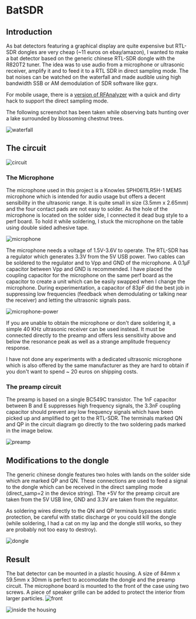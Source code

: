 # BatSDR
## Introduction
As bat detectors featuring a graphical display are quite expensive but RTL-SDR dongles are very cheap (~11 euros on ebay/amazon), I wanted to make a bat detector based on the generic chinese RTL-SDR dongle with the R820T2 tuner.
The idea was to use audio from a microphone or ultrasonic receiver, amplify it and to feed it to a RTL SDR in direct sampling mode. The bat noises can be watched on the waterfall and made audible using high bandwidth SSB or AM demodulation of SDR software like gqrx.

For mobile usage, there is a [version of RFAnalyzer](https://github.com/jbvoelker/RFAnalyzer) with a quick and dirty hack to support the direct sampling mode.

The following screenshot has been taken while observing bats hunting over a lake surrounded by blossoming chestnut trees.

![waterfall](images/waterfall.png)

## The circuit
![circuit](images/circuit.png)

### The Microphone
The microphone used in this project is a Knowles SPH0611LR5H-1 MEMS microphone which is intended for audio usage but offers a decent sensibility in the ultrasonic range.
It is quite small in size (3.5mm x 2.65mm) and the four contact pads are not easy to solder. As the hole of the microphone is located on the solder side, I connected it dead bug style to a perf board. To hold it while soldering, I stuck the microphone on the table using double sided adhesive tape.

![microphone](images/microphone.jpg)

The microphone needs a voltage of 1.5V-3.6V to operate. The RTL-SDR has a regulator which generates 3.3V from the 5V USB power.
Two cables can be soldered to the regulator and to Vpp and GND of the microphone. A 0.1µF capacitor between Vpp and GND is recommended.
I have placed the coupling capacitor for the microphone on the same perf board as the capacitor to create a unit which can be easily swapped when I change the microphone. During experimentation, a capacitor of 83pF did the best job in suppressing low frequencies (feedback when demodulating or talking near the receiver) and letting the ultrasonic signals pass.

![microphone-power](images/mic-power.jpg)

If you are unable to obtain the microphone or don't dare soldering it, a simple 40 KHz ultrasonic receiver can be used instead. It must be connected directly to the preamp and offers less sensitivity above and below the resonance peak as well as a strange amplitude frequency response.

I have not done any experiments with a dedicated ultrasonic microphone which is also offered by the same manufacturer as they are hard to obtain if you don't want to spend ~ 20 euros on shipping costs.

### The preamp circuit
The preamp is based on a single BC549C transistor. The 1nF capacitor between B and E suppresses high frequency signals, the 3.3nF coupling capacitor should prevent any low frequency signals which have been picked up and amplified to get to the RTL-SDR. The terminals marked QN and QP in the circuit diagram go directly to the two soldering pads marked in the image below.

![preamp](images/preamp.jpg)

## Modifications to the dongle
The generic chinese dongle features two holes with lands on the solder side which are marked QP and QN. These connections are used to feed a signal to the dongle which can be received in the direct sampling mode (direct_samp=2 in the device string).
The +5V for the preamp circuit are taken from the 5V USB line, GND and 3.3V are taken from the regulator.

As soldering wires directly to the QN and QP terminals bypasses static protection, be careful with static discharge or you could kill the dongle (while soldering, I had a cat on my lap and the dongle still works, so they are probably not too easy to destroy).

![dongle](images/dongle.jpg)

## Result
The bat detector can be mounted in a plastic housing. A size of 84mm x 59.5mm x 30mm is perfect to accomodate the dongle and the preamp circuit.
The microphone board is mounted to the front of the case using two screws.
A piece of speaker grille can be added to protect the interior from larger particles.
![front](images/front.jpg)

![inside the housing](images/inside.jpg)
